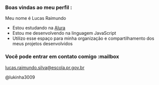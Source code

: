 
### Boas vindas ao meu perfil :

Meu nome é Lucas Raimundo
- Estou estudando na [Alura](https://www.alura.com.br)
- Estou me desenvolvendo na linguagem JavaScript
- Utilizo esse espaço para minha organização e compartilhamento dos meus projetos desenvolvidos

### Você pode entrar em contato comigo :mailbox

lucas.raimundo.silva@escola.pr.gov.br

@lukinha3009

